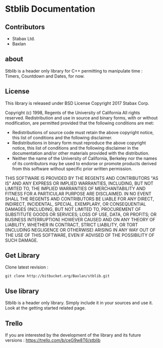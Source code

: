 # Stblib Documentation

## Contributors

* Stabax Ltd.
* Baxlan

## about

Stblib is a header only library for C++ permitting to manipulate time : Timers, Countdown and Dates, for now.

## License

This library is released under BSD License Copyright 2017 Stabax Corp.

Copyright (c) 1998, Regents of the University of California
All rights reserved.
Redistribution and use in source and binary forms, with or without
modification, are permitted provided that the following conditions are met:

* Redistributions of source code must retain the above copyright
  notice, this list of conditions and the following disclaimer.
* Redistributions in binary form must reproduce the above copyright
  notice, this list of conditions and the following disclaimer in the
  documentation and/or other materials provided with the distribution.
* Neither the name of the University of California, Berkeley nor the
  names of its contributors may be used to endorse or promote products
  derived from this software without specific prior written permission.

THIS SOFTWARE IS PROVIDED BY THE REGENTS AND CONTRIBUTORS "AS IS" AND ANY
EXPRESS OR IMPLIED WARRANTIES, INCLUDING, BUT NOT LIMITED TO, THE IMPLIED
WARRANTIES OF MERCHANTABILITY AND FITNESS FOR A PARTICULAR PURPOSE ARE
DISCLAIMED. IN NO EVENT SHALL THE REGENTS AND CONTRIBUTORS BE LIABLE FOR ANY
DIRECT, INDIRECT, INCIDENTAL, SPECIAL, EXEMPLARY, OR CONSEQUENTIAL DAMAGES
(INCLUDING, BUT NOT LIMITED TO, PROCUREMENT OF SUBSTITUTE GOODS OR SERVICES;
LOSS OF USE, DATA, OR PROFITS; OR BUSINESS INTERRUPTION) HOWEVER CAUSED AND
ON ANY THEORY OF LIABILITY, WHETHER IN CONTRACT, STRICT LIABILITY, OR TORT
(INCLUDING NEGLIGENCE OR OTHERWISE) ARISING IN ANY WAY OUT OF THE USE OF THIS
SOFTWARE, EVEN IF ADVISED OF THE POSSIBILITY OF SUCH DAMAGE.

## Get Library

Clone latest revision :

    git clone http://bitbucket.org/Baxlan/stblib.git

## Use library

Stblib is a header only library. Simply include it in your sources and use it.
Look at the getting started related page.

## Trello

If you are interested by the development of the library and its future versions :
https://trello.com/b/ceG9w8T6/stblib
